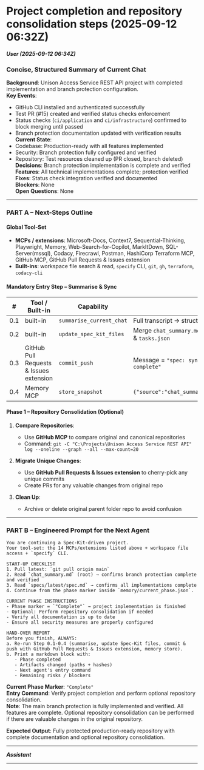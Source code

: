 <!-- Generated by SpecStory -->

# Project completion and repository consolidation steps (2025-09-12 06:32Z)

_**User (2025-09-12 06:34Z)**_

### Concise, Structured Summary of Current Chat

**Background**: Unison Access Service REST API project with completed implementation and branch protection configuration.  
**Key Events**:  
- GitHub CLI installed and authenticated successfully  
- Test PR (#15) created and verified status checks enforcement  
- Status checks (`ci/application` and `ci/infrastructure`) confirmed to block merging until passed  
- Branch protection documentation updated with verification results  
**Current State**:  
- Codebase: Production-ready with all features implemented  
- Security: Branch protection fully configured and verified  
- Repository: Test resources cleaned up (PR closed, branch deleted)  
**Decisions**: Branch protection implementation is complete and verified  
**Features**: All technical implementations complete; protection verified  
**Fixes**: Status check integration verified and documented  
**Blockers**: None  
**Open Questions**: None  

---

### PART A – Next-Steps Outline  

#### Global Tool-Set  
- **MCPs / extensions**: Microsoft-Docs, Context7, Sequential-Thinking, Playwright, Memory, Web-Search-for-Copilot, MarkItDown, SQL-Server(mssql), Codacy, Firecrawl, Postman, HashiCorp Terraform MCP, GitHub MCP, GitHub Pull Requests & Issues extension  
- **Built-ins**: workspace file search & read, `specify` CLI, `git`, `gh`, `terraform`, `codacy-cli`  

#### Mandatory Entry Step – Summarise & Sync  
| # | Tool / Built-in | Capability | Input | Output | Next |  
|---|-----------------|------------|-------|--------|------|  
| 0.1 | built-in | `summarise_current_chat` | Full transcript → structured summary | `chat_summary.md` | 0.2 |  
| 0.2 | built-in | `update_spec_kit_files` | Merge `chat_summary.md` into `specs/latest/spec.md` & `tasks.json` | Updated Spec-Kit artifacts | 0.3 |  
| 0.3 | GitHub Pull Requests & Issues extension | `commit_push` | Message = `"spec: sync branch-protection-complete"` | Remote branch updated | 0.4 |  
| 0.4 | Memory MCP | `store_snapshot` | `{"source":"chat_summary.md","phase":"Complete"}` | Memory updated | Handoff |  

#### Phase 1 – Repository Consolidation (Optional)  
1. **Compare Repositories**:  
   - Use **GitHub MCP** to compare original and canonical repositories  
   - Command: `git -C "C:\Projects\Unison Access Service REST API" log --oneline --graph --all --max-count=20`  

2. **Migrate Unique Changes**:  
   - Use **GitHub Pull Requests & Issues extension** to cherry-pick any unique commits  
   - Create PRs for any valuable changes from original repo  

3. **Clean Up**:  
   - Archive or delete original parent folder repo to avoid confusion  

---

### PART B – Engineered Prompt for the Next Agent  

```
You are continuing a Spec-Kit-driven project.  
Your tool-set: the 14 MCPs/extensions listed above + workspace file access + `specify` CLI.

START-UP CHECKLIST  
1. Pull latest: `git pull origin main`  
2. Read `chat_summary.md` (root) → confirms branch protection complete and verified  
3. Read `specs/latest/spec.md` → confirms all implementations complete  
4. Continue from the phase marker inside `memory/current_phase.json`.

CURRENT PHASE INSTRUCTIONS  
- Phase marker = `"Complete"` → project implementation is finished  
- Optional: Perform repository consolidation if needed  
- Verify all documentation is up to date  
- Ensure all security measures are properly configured  

HAND-OVER REPORT  
Before you finish, ALWAYS:  
a. Re-run Step 0.1-0.4 (summarise, update Spec-Kit files, commit & push with GitHub Pull Requests & Issues extension, memory store).  
b. Print a markdown block with:  
   - Phase completed  
   - Artifacts changed (paths + hashes)  
   - Next agent's entry command  
   - Remaining risks / blockers
```

**Current Phase Marker**: `"Complete"`  
**Entry Command**: Verify project completion and perform optional repository consolidation.  
**Note**: The main branch protection is fully implemented and verified. All features are complete. Optional repository consolidation can be performed if there are valuable changes in the original repository.  

**Expected Output**: Fully protected production-ready repository with complete documentation and optional repository consolidation.

---

_**Assistant**_



---

